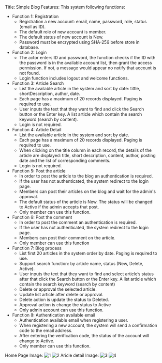 Title: Simple Blog
Features:
This system following functions:

- Function 1: Registration
  * Registration a new account: email, name, password, role, status (email as ID).
  * The default role of new account is member.
  * The default status of new account is New.
  * Password must be encrypted using SHA-256 before store in database.
- Function 2: Login
  * The actor enters ID and password, the function checks if the ID with the password is in the available
account list, then grant the access permission. If not, a message would appear no notify that account is
not found.
  * Login function includes logout and welcome functions.
- Function 3: Article Search
  * List the available article in the system and sort by date: tittle, shortDescription, author, date.
  * Each page has a maximum of 20 records displayed. Paging is required to use.
  * User inputs the text that they want to find and click the Search button or the Enter key. A list article which
contain the search keyword (search by content).
  * Login is not required.
- Function 4: Article Detail
  * List the available article in the system and sort by date.
  * Each page has a maximum of 20 records displayed. Paging is required to use.
  * When clicking on the title column in each record, the details of the article are displayed: title, short
description, content, author, posting date and the list of corresponding comments.
  * Login is not required.
- Function 5: Post the article
  * In order to post the article to the blog an authentication is required.
  * If the user has not authenticated, the system redirect to the login page.
  * Members can post their articles on the blog and wait for the admin's approval.
  * The default status of the article is New. The status will be changed to Active if the admin accepts that post.
  * Only member can use this function.
- Function 6: Post the comment
  * In order to post the comment an authentication is required.
  * If the user has not authenticated, the system redirect to the login page.
  * Members can post their comment on the article.
  * Only member can use this function
- Function 7: Blog process
  * List first 20 articles in the system order by date. Paging is required to use.
  * Support search function: by article name, status (New, Delete, Active).
  * User inputs the text that they want to find and select article’s status after that click the Search button or
 the Enter key. A list article which contain the search keyword (search by content)
  * Delete or approval the selected article.
  * Update list article after delete or approval.
  * Delete action is update the status to Deleted.
  * Approval action is change the status to Active
  * Only admin account can use this function.
- Function 8: Authentication available email
  * Authentication available email when registering a user.
  * When registering a new account, the system will send a confirmation code to the email address.
  * After entering the verification code, the status of the account will change to Active.
  * Only member can use this function.

Home Page Image:
![1](https://user-images.githubusercontent.com/59483840/135701748-1e7e80ca-ea0e-4655-9e2e-0dff0b6bd5ee.PNG)
![2](https://user-images.githubusercontent.com/59483840/135701755-40fb294e-439a-4f0f-8673-94ea45db441f.PNG)
Aricle detail Image:
![3](https://user-images.githubusercontent.com/59483840/135701760-59b3408a-bddb-456f-aaf6-6b86179e0b32.PNG)
![4](https://user-images.githubusercontent.com/59483840/135701758-217a94ba-c19d-4cdc-8187-4056ac5bec89.PNG)
